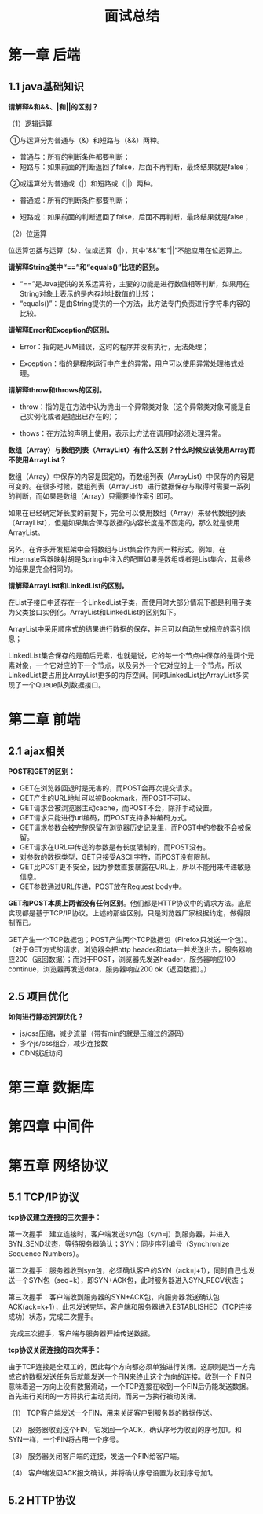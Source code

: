 <h1 style="font-weight:bold;"><center>面试总结</center></h1>

# 第一章 后端

## 1.1 java基础知识

**请解释&和&&、|和||的区别？**

（1）逻辑运算

​		①与运算分为普通与（&）和短路与（&&）两种。

- 普通与：所有的判断条件都要判断；
-  短路与：如果前面的判断返回了false，后面不再判断，最终结果就是false；

​		②或运算分为普通或（|）和短路或（||）两种。

- 普通或：所有的判断条件都要判断；

- 短路或：如果前面的判断返回了false，后面不再判断，最终结果就是false；

（2）位运算

​          位运算包括与运算（&）、位或运算（|），其中“&&”和“||”不能应用在位运算上。

**请解释String类中“==”和“equals()”比较的区别。**

- “==”是Java提供的关系运算符，主要的功能是进行数值相等判断，如果用在String对象上表示的是内存地址数值的比较；
- “equals()”：是由String提供的一个方法，此方法专门负责进行字符串内容的比较。

**请解释Error和Exception的区别。**

- Error：指的是JVM错误，这时的程序并没有执行，无法处理；

- Exception：指的是程序运行中产生的异常，用户可以使用异常处理格式处理。

**请解释throw和throws的区别。**

- throw：指的是在方法中认为抛出一个异常类对象（这个异常类对象可能是自己实例化或者是抛出已存在的）；

- thows：在方法的声明上使用，表示此方法在调用时必须处理异常。

**数组（Array）与数组列表（ArrayList）有什么区别？什么时候应该使用Array而不使用ArrayList？**

​		数组（Array）中保存的内容是固定的，而数组列表（ArrayList）中保存的内容是可变的。在很多时候，数组列表（ArrayList）进行数据保存与取得时需要一系列的判断，而如果是数组（Array）只需要操作索引即可。

​		如果在已经确定好长度的前提下，完全可以使用数组（Array）来替代数组列表（ArrayList），但是如果集合保存数据的内容长度是不固定的，那么就是使用ArrayList。

​		另外，在许多开发框架中会将数组与List集合作为同一种形式。例如，在Hibernate容器映射胡是Spring中注入的配置如果是数组或者是List集合，其最终的结果是完全相同的。

**请解释ArrayList和LinkedList的区别。**

​		在List子接口中还存在一个LinkedList子类，而使用时大部分情况下都是利用子类为父类接口实例化。ArrayList和LinkedList的区别如下。

​		ArrayList中采用顺序式的结果进行数据的保存，并且可以自动生成相应的索引信息；

​		LinkedList集合保存的是前后元素，也就是说，它的每一个节点中保存的是两个元素对象，一个它对应的下一个节点，以及另外一个它对应的上一个节点，所以LinkedList要占用比ArrayList更多的内存空间。同时LinkedList比ArrayList多实现了一个Queue队列数据接口。

# 第二章 前端

## 2.1 ajax相关

**POST和GET的区别：**

- GET在浏览器回退时是无害的，而POST会再次提交请求。
- GET产生的URL地址可以被Bookmark，而POST不可以。
- GET请求会被浏览器主动cache，而POST不会，除非手动设置。
- GET请求只能进行url编码，而POST支持多种编码方式。
- GET请求参数会被完整保留在浏览器历史记录里，而POST中的参数不会被保留。
- GET请求在URL中传送的参数是有长度限制的，而POST没有。
- 对参数的数据类型，GET只接受ASCII字符，而POST没有限制。
- GET比POST更不安全，因为参数直接暴露在URL上，所以不能用来传递敏感信息。
- GET参数通过URL传递，POST放在Request body中。

​		**GET和POST本质上两者没有任何区别**。他们都是HTTP协议中的请求方法。底层实现都是基于TCP/IP协议。上述的那些区别，只是浏览器厂家根据约定，做得限制而已。

​		GET产生一个TCP数据包；POST产生两个TCP数据包（Firefox只发送一个包）。（对于GET方式的请求，浏览器会把http header和data一并发送出去，服务器响应200（返回数据）；而对于POST，浏览器先发送header，服务器响应100 continue，浏览器再发送data，服务器响应200 ok（返回数据）。）

## 2.5 项目优化

**如何进行静态资源优化？**

- js/css压缩，减少流量（带有min的就是压缩过的源码）
- 多个js/css组合，减少连接数
- CDN就近访问

# 第三章 数据库

# 第四章 中间件

# 第五章 网络协议

## 5.1 TCP/IP协议

**tcp协议建立连接的三次握手：**

​		第一次握手：建立连接时，客户端发送syn包（syn=j）到服务器，并进入SYN_SEND状态，等待服务器确认；SYN：同步序列编号（Synchronize Sequence Numbers）。

​		第二次握手：服务器收到syn包，必须确认客户的SYN（ack=j+1），同时自己也发送一个SYN包（seq=k），即SYN+ACK包，此时服务器进入SYN_RECV状态；

​		第三次握手：客户端收到服务器的SYN+ACK包，向服务器发送确认包ACK(ack=k+1），此包发送完毕，客户端和服务器进入ESTABLISHED（TCP连接成功）状态，完成三次握手。

​		完成三次握手，客户端与服务器开始传送数据。

**tcp协议关闭连接的四次挥手：**

​		由于TCP连接是全双工的，因此每个方向都必须单独进行关闭。这原则是当一方完成它的数据发送任务后就能发送一个FIN来终止这个方向的连接。收到一个 FIN只意味着这一方向上没有数据流动，一个TCP连接在收到一个FIN后仍能发送数据。首先进行关闭的一方将执行主动关闭，而另一方执行被动关闭。

（1） TCP客户端发送一个FIN，用来关闭客户到服务器的数据传送。

（2） 服务器收到这个FIN，它发回一个ACK，确认序号为收到的序号加1。和SYN一样，一个FIN将占用一个序号。

（3） 服务器关闭客户端的连接，发送一个FIN给客户端。

（4） 客户端发回ACK报文确认，并将确认序号设置为收到序号加1。

## 5.2 HTTP协议

